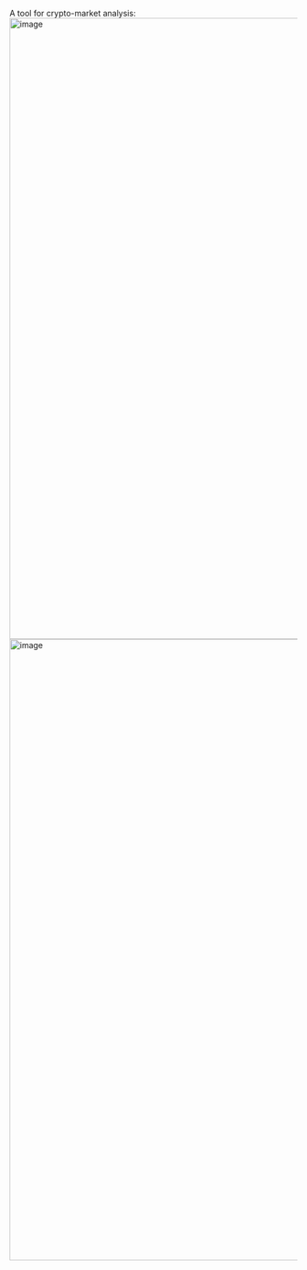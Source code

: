 A tool for crypto-market analysis:
<img width="1920" height="1087" alt="image" src="https://github.com/user-attachments/assets/fbc5c8ec-daa1-42db-8c8f-276908936e68" />
<img width="1920" height="1087" alt="image" src="https://github.com/user-attachments/assets/435a15ef-5a55-4be3-b673-97a8ab52fa62" />


